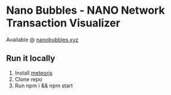 # Nano Bubbles - NANO Network Transaction Visualizer

Available @ [nanobubbles.xyz](https://nanobubbles.xyz)

## Run it locally

1.  Install [meteorjs](https://www.meteor.com/)
2.  Clone repo
3.  Run npm i && npm start
